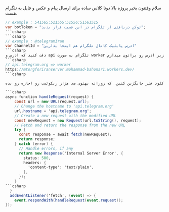 سلام وقتتون بخیر پروژه بالا دوتا کلاس ساده برای ارسال پیام و عکس و فایل به تلگرام هست.
```csharp
// example : 541565:511555:51556:51561515
var botToken = "توکن دریافتی از تلگرام در این قسمت قرار بدید";
```csharp
```csharp
// example : @telegramIran
var ChannelId = "ادرس پابلیک کانال تلگرام هم اینجا بذارین" 
```csharp
دقت کنید که ادرس و api تلگرام به صورت worker تلگرام معرفی شده در برنامه در زیر ادرس رو براتون میذارم : 
```csharp
// api.telegram.org => worker
https://mtorgforiranserver.mohammad-bahonar1.workers.dev/
```csharp

آدرس بالا رو با ادرس ورکر خودتون در کلود فلر جایگزین کنین. که روزانه بهتون صد هزار ریکوئست رو اجازه رو بده .

```csharp
async function handleRequest(request) {
	const url = new URL(request.url);
	// Change the hostname to 'api.telegram.org'
	url.hostname = 'api.telegram.org';
	// Create a new request with the modified URL
	const newRequest = new Request(url.toString(), request);
	// Fetch and return the response from the new URL
	try {
	  const response = await fetch(newRequest);
	  return response;
	} catch (error) {
	  // Handle errors, if any
	  return new Response('Internal Server Error', {
		status: 500,
		headers: {
		  'content-type': 'text/plain',
		},
	  });
	}
```csharp
  }
  addEventListener('fetch', (event) => {
	event.respondWith(handleRequest(event.request));
});
